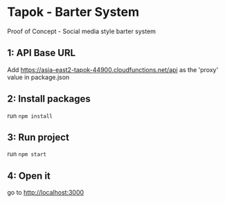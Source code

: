# Tapok - Barter System
Proof of Concept - Social media style barter system

## 1: API Base URL

Add https://asia-east2-tapok-44900.cloudfunctions.net/api as the 'proxy' value in package.json

## 2: Install packages

run `npm install`

## 3: Run project

run `npm start`

## 4: Open it

go to [http://localhost:3000](http://localhost:3000)
